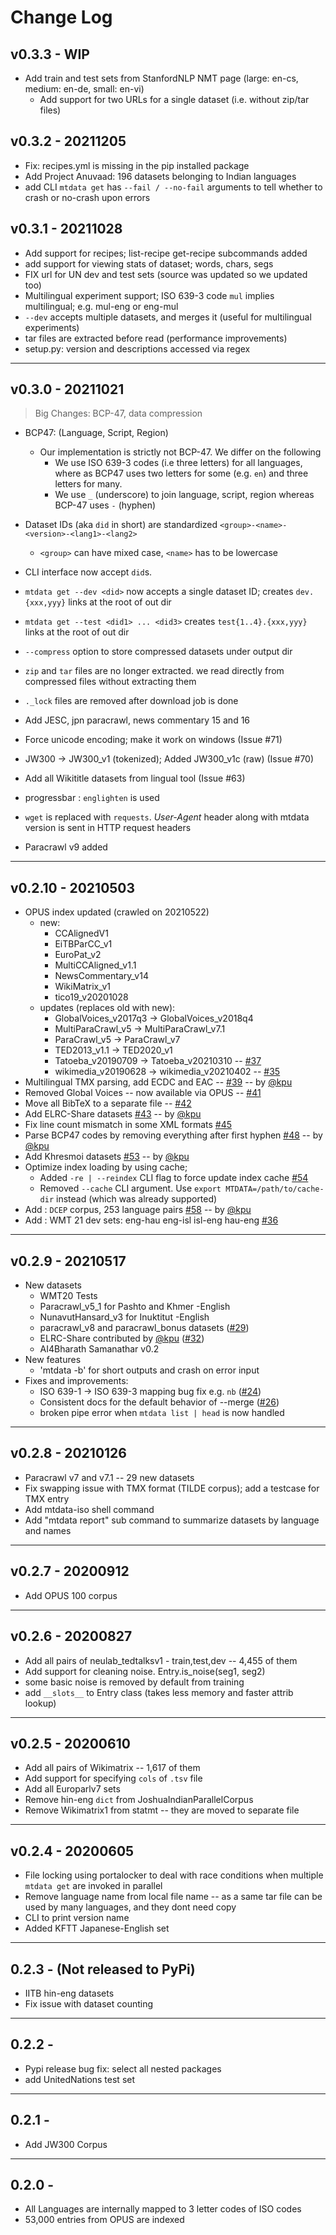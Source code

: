 # Change Log

## v0.3.3 - WIP

- Add train and test sets from StanfordNLP NMT page (large: en-cs, medium: en-de, small: en-vi) 
  - Add support for two URLs for a single dataset (i.e. without zip/tar files)


## v0.3.2 - 20211205

- Fix: recipes.yml is missing in the pip installed package
- Add Project Anuvaad: 196 datasets belonging to Indian languages
- add CLI `mtdata get` has `--fail / --no-fail` arguments to tell whether to crash or no-crash upon errors


## v0.3.1 - 20211028

- Add support for recipes; list-recipe get-recipe subcommands added
- add support for viewing stats of dataset; words, chars, segs
- FIX url for UN dev and test sets (source was updated so we updated too)
- Multilingual experiment support; ISO 639-3 code `mul` implies multilingual; e.g. mul-eng or eng-mul
- `--dev` accepts multiple datasets, and merges it (useful for multilingual experiments) 
- tar files are extracted before read (performance improvements)
- setup.py: version and descriptions accessed via regex 

---

## v0.3.0 - 20211021

> Big Changes: BCP-47, data compression 

- BCP47: (Language, Script, Region)
  - Our implementation is strictly not BCP-47. We differ on the following
    - We use ISO 639-3 codes (i.e three letters) for all languages, where as BCP47 uses two letters for some (e.g. `en`) and three letters for many.
    - We use `_` (underscore)  to join language, script, region whereas BCP-47 uses `-` (hyphen)
- Dataset IDs (aka `did` in short) are standardized `<group>-<name>-<version>-<lang1>-<lang2>`
  - `<group>` can have mixed case, `<name>` has to be lowercase
- CLI interface now accept `did`s. 

- `mtdata get --dev <did>` now accepts a single dataset ID; creates `dev.{xxx,yyy}` links at the root of out dir
- `mtdata get --test <did1> ... <did3>` creates `test{1..4}.{xxx,yyy}` links at the root of out dir  
- `--compress` option to store compressed datasets under output dir
- `zip` and `tar` files are no longer extracted. we read directly from compressed files without extracting them
- `._lock` files are removed after download job is done
- Add JESC, jpn paracrawl, news commentary 15 and 16
- Force unicode encoding; make it work on windows (Issue #71)
- JW300 -> JW300_v1 (tokenized); Added JW300_v1c (raw)  (Issue #70)
- Add all Wikititle datasets from lingual tool (Issue #63) 
- progressbar : `englighten` is used
- `wget` is replaced with `requests`. _User-Agent_ header along with mtdata version is sent in HTTP request headers
- Paracrawl v9 added

---
## v0.2.10 - 20210503 

- OPUS index updated (crawled on 20210522) 
  - new: 
    - CCAlignedV1
    - EiTBParCC_v1
    - EuroPat_v2
    - MultiCCAligned_v1.1
    - NewsCommentary_v14
    - WikiMatrix_v1
    - tico19_v20201028 
  - updates (replaces old with new):
    - GlobalVoices_v2017q3 -> GlobalVoices_v2018q4  
    - MultiParaCrawl_v5 -> MultiParaCrawl_v7.1 
    - ParaCrawl_v5 -> ParaCrawl_v7
    - TED2013_v1.1 -> TED2020_v1 
    - Tatoeba_v20190709 -> Tatoeba_v20210310  -- [#37][i37]
    - wikimedia_v20190628 -> wikimedia_v20210402 -- [#35][i35]
- Multilingual TMX parsing, add ECDC and EAC -- [#39][p39] -- by [@kpu](https://github.com/kpu)
- Removed Global Voices -- now available via OPUS -- [#41][i41]
- Move all BibTeX to a separate file -- [#42][p42]
- Add ELRC-Share datasets [#43][p43] --  by [@kpu](https://github.com/kpu)
- Fix line count mismatch in some XML formats [#45][p45] 
- Parse BCP47 codes by removing everything after first hyphen [#48][p48] -- by [@kpu](https://github.com/kpu) 
- Add Khresmoi datasets [#53][p53] -- by [@kpu](https://github.com/kpu)
- Optimize index loading by using cache; 
  - Added `-re | --reindex` CLI flag to force update index cache [#54][i54]  
  - Removed `--cache` CLI argument. Use `export MTDATA=/path/to/cache-dir` instead (which was already supported)
- Add : `DCEP` corpus, 253 language pairs [#58](p58) -- by [@kpu](https://github.com/kpu)
- Add : WMT 21 dev sets: eng-hau eng-isl isl-eng hau-eng [#36](i36)

[i37]: https://github.com/thammegowda/mtdata/issues/37
[i35]: https://github.com/thammegowda/mtdata/issues/35
[i36]: https://github.com/thammegowda/mtdata/issues/36
[i41]: https://github.com/thammegowda/mtdata/issues/41
[p39]: https://github.com/thammegowda/mtdata/pull/39  
[p42]:  https://github.com/thammegowda/mtdata/pull/42
[p45]: https://github.com/thammegowda/mtdata/pull/45
[p48]: https://github.com/thammegowda/mtdata/pull/48
[p53]: https://github.com/thammegowda/mtdata/pull/53 
[p43]: https://github.com/thammegowda/mtdata/pull/43 
[i54]: https://github.com/thammegowda/mtdata/issues/54
[p58]: https://github.com/thammegowda/mtdata/pull/58

----
## v0.2.9 - 20210517
- New datasets 
  - WMT20 Tests
  - Paracrawl_v5_1 for Pashto and Khmer -English
  - NunavutHansard_v3 for Inuktitut -English
  - paracrawl_v8 and paracrawl_bonus datasets ([#29][i29])
  - ELRC-Share contributed by [@kpu](https://github.com/kpu) ([#32][p32])
  - AI4Bharath Samanathar v0.2
- New features
  - 'mtdata -b' for short outputs and crash on error input
- Fixes and improvements:
  - ISO 639-1 -> ISO 639-3 mapping bug fix e.g. `nb` ([#24][i24])
  - Consistent docs for the default behavior of --merge ([#26][i26])
  - broken pipe error when `mtdata list | head` is now handled

[i29]: https://github.com/thammegowda/mtdata/issues/29
[i24]: https://github.com/thammegowda/mtdata/issues/24
[i26]: https://github.com/thammegowda/mtdata/issues/26 
[p32]: https://github.com/thammegowda/mtdata/pull/32

----
## v0.2.8 - 20210126
- Paracrawl v7 and v7.1  -- 29 new datasets
- Fix swapping issue with TMX format (TILDE corpus); add a testcase for TMX entry 
- Add mtdata-iso shell command
- Add "mtdata report" sub command to summarize datasets by language and names

----
## v0.2.7 - 20200912
- Add OPUS 100 corpus

----
## v0.2.6 - 20200827
- Add all pairs of neulab_tedtalksv1 - train,test,dev  -- 4,455 of them
- Add support for cleaning noise. Entry.is_noise(seg1, seg2)
- some basic noise is removed by default from training 
- add `__slots__` to Entry class (takes less memory and faster attrib lookup)

----
## v0.2.5 - 20200610
- Add all pairs of Wikimatrix  -- 1,617 of them
- Add support for specifying `cols` of `.tsv` file
- Add all Europarlv7 sets
- Remove hin-eng `dict` from JoshuaIndianParallelCorpus
- Remove Wikimatrix1 from statmt -- they are moved to separate file 

----
## v0.2.4 - 20200605
- File locking using portalocker to deal with race conditions 
 when multiple `mtdata get` are invoked in parallel
- Remove language name from local file name 
  -- as a same tar file can be used by many languages, and they dont need copy
- CLI to print version name
- Added KFTT Japanese-English set

----
## 0.2.3 - (Not released to PyPi)
- IITB hin-eng datasets
- Fix issue with dataset counting

----
## 0.2.2 - 

- Pypi release bug fix: select all nested packages
- add UnitedNations test set

----
## 0.2.1 -  
-  Add JW300 Corpus 

----
## 0.2.0 - 
- All Languages are internally mapped to 3 letter codes of ISO codes
- 53,000 entries from OPUS are indexed



